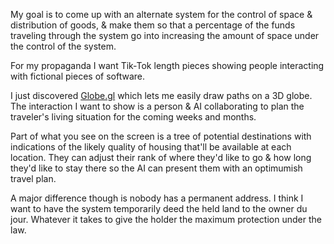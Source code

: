 My goal is to come up with an alternate system for the control of space & distribution of goods, & make them so that a percentage of the funds traveling through the system go into increasing the amount of space under the control of the system.

For my propaganda I want Tik-Tok length pieces showing people interacting with fictional pieces of software.

I just discovered [Globe.gl](https://globe.gl) which lets me easily draw paths on a 3D globe. The interaction I want to show is a person & AI collaborating to plan the traveler's living situation for the coming weeks and months.

Part of what you see on the screen is a tree of potential destinations with indications of the likely quality of housing that'll be available at each location. They can adjust their rank of where they'd like to go & how long they'd like to stay there so the AI can present them with an optimumish travel plan.

A major difference though is nobody has a permanent address. I think I want to have the system temporarily deed the held land to the owner du jour. Whatever it takes to give the holder the maximum protection under the law.
